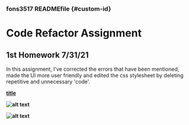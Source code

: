 ### fons3517 READMEfile {#custom-id}


# Code Refactor Assignment

## 1st Homework 7/31/21


In this assignment, I've corrected the errors that have been mentioned, made the UI more user friendly and edited the css stylesheet by deleting repetitive and unnecessary 'code'. 




**[title](https://fons3517.github.io/)**

**![alt text](![image](https://user-images.githubusercontent.com/86126680/127753797-a934197e-fd2e-4041-afa8-07bc8e9f1451.png)
)**

**![alt text](![image](https://user-images.githubusercontent.com/86126680/127753822-fb7170c6-ffe6-4c50-8265-971b9878c2c3.png)
)**

